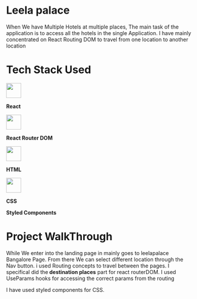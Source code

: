 <h1>Leela palace</h1>
 <p>When We have Multiple Hotels at multiple places, The main task of the application is to access all the hotels in the single Application. I have mainly concentrated on React Routing DOM to travel from one location to another location</p>
  
  <h1>Tech Stack Used</h1>
  <div>
    <img src ="https://devicon.dev/devicon.git/icons/react/react-original.svg" height="40px" width="40px"/><p><b>React</b></p>
      <img src = "https://reactrouter.com/safari-pinned-tab.svg" height="40px" width="40px" style="object-fit:cover"/><p><b>React Router DOM</b></p>
        <div><img src = "https://devicon.dev/devicon.git/icons/html5/html5-original.svg" height="40px" width="40px" style="object-fit:cover"/><p><b>HTML</b></p><div>
        <div><img src = "https://devicon.dev/devicon.git/icons/css3/css3-original.svg" height="40px" width="40px" style="object-fit:cover"/><p><b>CSS</b></p><div>
        <div><p><b>Styled Components</b></p><div>
      </div>
  
  <h1>Project WalkThrough</h1>
  <p>While We enter into the landing page in mainly goes to leelapalace Bangalore Page. From there We can select different location through the Nav button. i used Routing concepts to travel between the pages. I specifical did the<span><b> destination places</b><span> part for react routerDOM. I used UseParams hooks for accessing the correct params from the routing</p>
  <p>
  I have used styled components for CSS. 
  </p>
  
  
  
